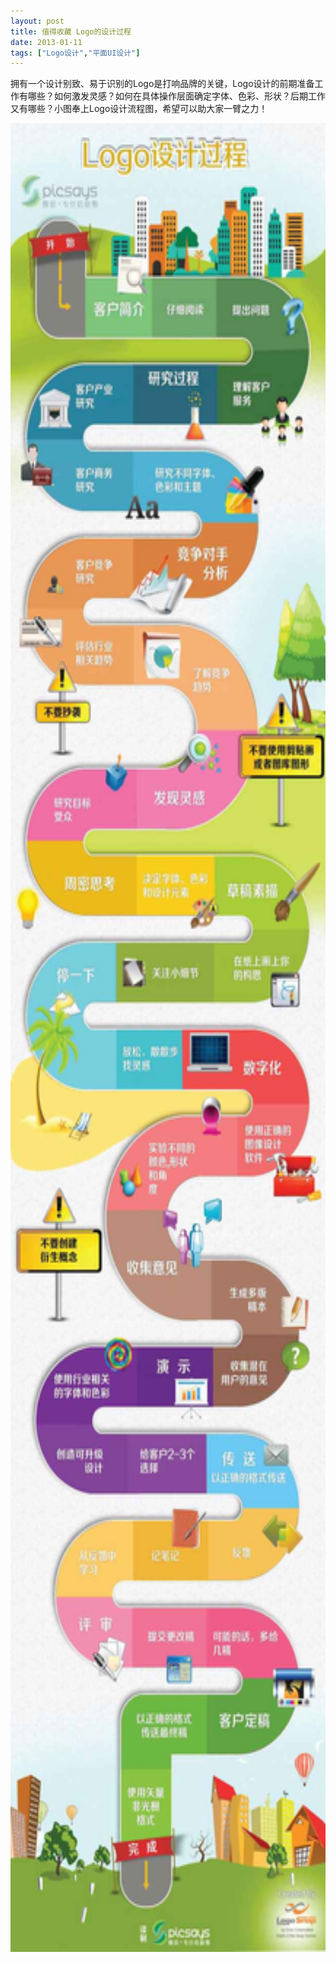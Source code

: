 ```yaml
---
layout: post
title: 值得收藏 Logo的设计过程		
date: 2013-01-11
tags: ["Logo设计","平面UI设计"]
---
```


拥有一个设计别致、易于识别的Logo是打响品牌的关键，Logo设计的前期准备工作有哪些？如何激发灵感？如何在具体操作层面确定字体、色彩、形状？后期工作又有哪些？小图奉上Logo设计流程图，希望可以助大家一臂之力！

<a href="http://www.saqqdy.com/web-design/logo-design-process/attachment/logo-design" rel="attachment wp-att-863"><img class="alignnone size-full wp-image-863" alt="logo-design" src="logo-design.jpg" width="619" height="2926" /></a>		